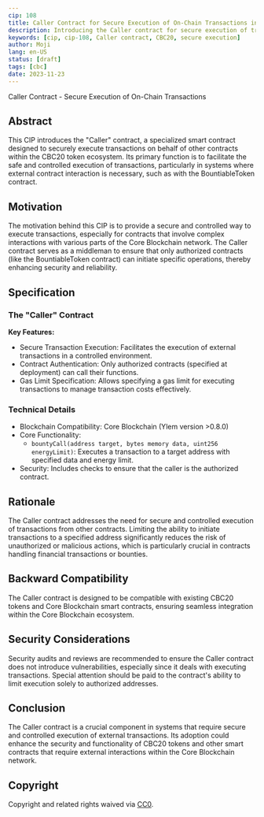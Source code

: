 ```yaml
---
cip: 108
title: Caller Contract for Secure Execution of On-Chain Transactions in CBC20 Token Ecosystems
description: Introducing the Caller contract for secure execution of transactions within CBC20 token ecosystems.
keywords: [cip, cip-108, Caller contract, CBC20, secure execution]
author: Moji
lang: en-US
status: [draft]
tags: [cbc]
date: 2023-11-23
---
```


Caller Contract - Secure Execution of On-Chain Transactions

<!--truncate-->

## Abstract

This CIP introduces the "Caller" contract, a specialized smart contract designed to securely execute transactions on behalf of other contracts within the CBC20 token ecosystem. Its primary function is to facilitate the safe and controlled execution of transactions, particularly in systems where external contract interaction is necessary, such as with the BountiableToken contract.

## Motivation

The motivation behind this CIP is to provide a secure and controlled way to execute transactions, especially for contracts that involve complex interactions with various parts of the Core Blockchain network. The Caller contract serves as a middleman to ensure that only authorized contracts (like the BountiableToken contract) can initiate specific operations, thereby enhancing security and reliability.

## Specification

### The "Caller" Contract

**Key Features:**

- Secure Transaction Execution: Facilitates the execution of external transactions in a controlled environment.
- Contract Authentication: Only authorized contracts (specified at deployment) can call their functions.
- Gas Limit Specification: Allows specifying a gas limit for executing transactions to manage transaction costs effectively.

### Technical Details

- Blockchain Compatibility: Core Blockchain (Ylem version >0.8.0)
- Core Functionality:
  - `bountyCall(address target, bytes memory data, uint256 energyLimit)`: Executes a transaction to a target address with specified data and energy limit.
- Security: Includes checks to ensure that the caller is the authorized contract.

## Rationale

The Caller contract addresses the need for secure and controlled execution of transactions from other contracts. Limiting the ability to initiate transactions to a specified address significantly reduces the risk of unauthorized or malicious actions, which is particularly crucial in contracts handling financial transactions or bounties.

## Backward Compatibility

The Caller contract is designed to be compatible with existing CBC20 tokens and Core Blockchain smart contracts, ensuring seamless integration within the Core Blockchain ecosystem.

## Security Considerations

Security audits and reviews are recommended to ensure the Caller contract does not introduce vulnerabilities, especially since it deals with executing transactions. Special attention should be paid to the contract's ability to limit execution solely to authorized addresses.

## Conclusion

The Caller contract is a crucial component in systems that require secure and controlled execution of external transactions. Its adoption could enhance the security and functionality of CBC20 tokens and other smart contracts that require external interactions within the Core Blockchain network.

## Copyright

Copyright and related rights waived via [CC0](https://creativecommons.org/publicdomain/zero/1.0/).
